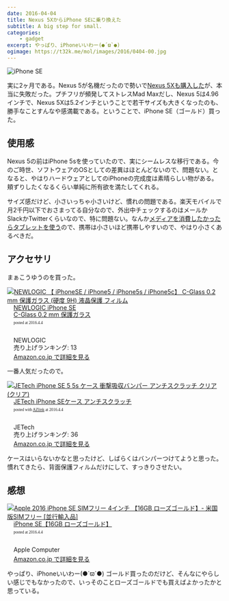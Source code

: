 ```yaml
---
date: 2016-04-04
title: Nexus 5XからiPhone SEに乗り換えた
subtitle: A big step for small.
categories: 
    - gadget
excerpt: やっぱり、iPhoneいいわー(●´ϖ`●) 
ogimage: https://t32k.me/mol/images/2016/0404-00.jpg
---
```


![iPhone SE](/mol/images/2016/0404-00.jpg)

実に2ヶ月である。Nexus 5が名機だったので勢いで[Nexus 5Xも購入した](/mol/log/nexus5x/)が、本当に失敗だった。プチフリが頻発してストレスMad Maxだし、Nexus 5は4.96インチで、Nexus 5Xは5.2インチということで若干サイズも大きくなったのも、勝手なことすんなや感満載である。ということで、iPhone SE（ゴールド）買った。

## 使用感

Nexus 5の前はiPhone 5sを使っていたので、実にシームレスな移行である。今のご時世、ソフトウェアのOSとしての差異はほとんどないので、問題ない。となると、やはりハードウェアとしてのiPhoneの完成度は素晴らしい物がある。頬ずりしたくなるくらい単純に所有欲を満たしてくれる。

サイズ感だけど、小さいっちゃ小さいけど、慣れの問題である。楽天モバイルで月2千円以下でおさまってる自分なので、外出中チェックするのはメールかSlackかTwitterくらいなので、特に問題ない。なんか[メディアを消費したかったらタブレットを使う](/mol/log/amazon-fire-tablet-8gb/)ので、携帯は小さいほど携帯しやすいので、やはり小さくあるべきだ。

## アクセサリ

まぁこうゆうのを買った。

<div class="azlink-box"><div class="azlink-image" style="float:left"><a href="http://www.amazon.co.jp/exec/obidos/ASIN/B00M8Z63WO/warikiru-22/ref=nosim/" name="azlinklink" target="_blank"><img src="https://images-na.ssl-images-amazon.com/images/I/515NEBUMEVL._SL160_.jpg" alt="NEWLOGIC 【 iPhoneSE / iPhone5 / iPhone5s / iPhone5c】 C-Glass 0.2 mm 保護ガラス (硬度 9H) 液晶保護 フィルム" style="border:none" /></a></div><div class="azlink-info" style="float:left;margin-left:15px;line-height:120%"><div class="azlink-name" style="margin-bottom:10px;line-height:120%"><a href="http://www.amazon.co.jp/exec/obidos/ASIN/B00M8Z63WO/warikiru-22/ref=nosim/" name="azlinklink" target="_blank">NEWLOGIC iPhone SE<br>C-Glass 0.2 mm 保護ガラス</a><div class="azlink-powered-date" style="font-size:7pt;margin-top:5px;font-family:verdana;line-height:120%">posted at 2016.4.4</div></div><div class="azlink-detail"><br />NEWLOGIC<br />売り上げランキング: 13<br /></div><div class="azlink-link" style="margin-top:5px"><a href="http://www.amazon.co.jp/exec/obidos/ASIN/B00M8Z63WO/warikiru-22/ref=nosim/" target="_blank">Amazon.co.jp で詳細を見る</a></div></div><div class="azlink-footer" style="clear:left"></div></div>

一番人気だったので。

<div class="azlink-box"><div class="azlink-image" style="float:left"><a href="http://www.amazon.co.jp/exec/obidos/ASIN/B00IODNLYC/warikiru-22/ref=nosim/" name="azlinklink" target="_blank"><img src="https://images-na.ssl-images-amazon.com/images/I/41H%2BeKc6CML._SL160_.jpg" alt="JETech iPhone SE 5 5s ケース 衝撃吸収バンパー アンチスクラッチ クリア (クリア)" style="border:none" /></a></div><div class="azlink-info" style="float:left;margin-left:15px;line-height:120%"><div class="azlink-name" style="margin-bottom:10px;line-height:120%"><a href="http://www.amazon.co.jp/exec/obidos/ASIN/B00IODNLYC/warikiru-22/ref=nosim/" name="azlinklink" target="_blank">JETech iPhone SEケース アンチスクラッチ </a><div class="azlink-powered-date" style="font-size:7pt;margin-top:5px;font-family:verdana;line-height:120%">posted with <a href="http://sakuratan.biz/azlink/dp/JETech%20iPhone%20SE%205%205s%20%E3%82%B1%E3%83%BC%E3%82%B9%20%E8%A1%9D%E6%92%83%E5%90%B8%E5%8F%8E%E3%83%90%E3%83%B3%E3%83%91%E3%83%BC%20%E3%82%A2%E3%83%B3%E3%83%81%E3%82%B9%E3%82%AF%E3%83%A9%E3%83%83%E3%83%81%20%E3%82%AF%E3%83%AA%E3%82%A2%20(%E3%82%AF%E3%83%AA%E3%82%A2)/B00IODNLYC/warikiru-22" target="_blank">AZlink</a>  at 2016.4.4</div></div><div class="azlink-detail"><br />JETech<br />売り上げランキング: 36<br /></div><div class="azlink-link" style="margin-top:5px"><a href="http://www.amazon.co.jp/exec/obidos/ASIN/B00IODNLYC/warikiru-22/ref=nosim/" target="_blank">Amazon.co.jp で詳細を見る</a></div></div><div class="azlink-footer" style="clear:left"></div></div>

ケースはいらないかなと思ったけど、しばらくはバンパーつけてようと思った。慣れてきたら、背面保護フィルムだけにして、すっきりさせたい。

## 感想

<div class="azlink-box"><div class="azlink-image" style="float:left"><a href="http://www.amazon.co.jp/exec/obidos/ASIN/B01D9EMR04/warikiru-22/ref=nosim/" name="azlinklink" target="_blank"><img src="https://images-na.ssl-images-amazon.com/images/I/410ENL6fLcL._SL160_.jpg" alt="Apple 2016 iPhone SE SIMフリー 4インチ 【16GB ローズゴールド】- 米国版SIMフリー [並行輸入品]" style="border:none" /></a></div><div class="azlink-info" style="float:left;margin-left:15px;line-height:120%"><div class="azlink-name" style="margin-bottom:10px;line-height:120%"><a href="http://www.amazon.co.jp/exec/obidos/ASIN/B01D9EMR04/warikiru-22/ref=nosim/" name="azlinklink" target="_blank">iPhone SE【16GB ローズゴールド】</a><div class="azlink-powered-date" style="font-size:7pt;margin-top:5px;font-family:verdana;line-height:120%">posted at 2016.4.4</div></div><div class="azlink-detail"><br />Apple Computer<br /></div><div class="azlink-link" style="margin-top:5px"><a href="http://www.amazon.co.jp/exec/obidos/ASIN/B01D9EMR04/warikiru-22/ref=nosim/" target="_blank">Amazon.co.jp で詳細を見る</a></div></div><div class="azlink-footer" style="clear:left"></div></div>

やっぱり、iPhoneいいわー(●´ϖ`●) ゴールド買ったのだけど、そんなにやらしい感じでもなかったので、いっそのことローズゴールドでも買えばよかったかと思っている。
